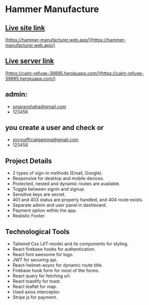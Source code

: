 # Hammer Manufacture

## [Live site link](https://hammer-manufacturer.web.app/)

[https://hammer-manufacturer.web.app/](https://hammer-manufacturer.web.app/)

## [Live server link](https://calm-refuge-39895.herokuapp.com/)

[https://calm-refuge-39895.herokuapp.com/](https://calm-refuge-39895.herokuapp.com/)

## admin: 
* smaranshaha@gmail.com
* 123456
## you create a user and check or 
* zorroofficialgaming@gmail.com
* 123456
## Project Details

* 2 types of sign-in methods (Email, Google).
* Responsive for desktop and mobile devices.
* Protected, nested and dynamic routes are available.
* Toggle between signin and signup.
* Sensitive keys are secret.
* 401 and 403 status are properly handled, and 404 route exists.
* Separate admin and user panel in dashboard.
* Payment option within the app.
* Realistic Footer.

## Technological Tools

* Tailwind Css (JIT-mode) and its components for styling.
* React firebase hooks for authentication.
* React font awesome for logo.
* JWT for securing api.
* React-helmet-async for dynamic route title.
* Firebase hook form for most of the forms.
* React query for fetching url.
* React toastify for toast.
* React leaflet for map.
* Used axios interceptor.
* Stripe js for payment.
